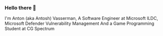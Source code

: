 ### Hello there 👋

I'm Anton (aka Antosh) Vasserman,
A Software Engineer at Microsoft ILDC, Microsoft Defender Vulnerability Management
And a Game Programming Student at CG Spectrum

<!--
**AntonVasserman/AntonVasserman** is a ✨ _special_ ✨ repository because its `README.md` (this file) appears on your GitHub profile.

Here are some ideas to get you started:

- 🔭 I’m currently working on ...
- 🌱 I’m currently learning ...
- 👯 I’m looking to collaborate on ...
- 🤔 I’m looking for help with ...
- 💬 Ask me about ...
- 📫 How to reach me: ...
- 😄 Pronouns: ...
- ⚡ Fun fact: ...
-->
